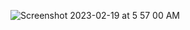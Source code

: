 ![Screenshot 2023-02-19 at 5 57 00 AM](https://user-images.githubusercontent.com/33331778/219946800-85bbb48c-4199-490f-a660-b45501d2107b.png)
